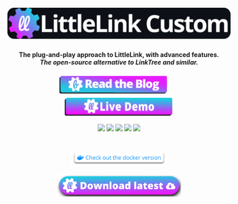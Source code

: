 <h1 align="center">
  <br>
  <a href="https://littlelink-custom.com/"><img src="/profile/img/title.png" alt="LittleLink Custom"></a>
</h1>

<h4 align="center">The plug-and-play approach to LittleLink, with advanced features. <br> <i> The open-source alternative to LinkTree and similar. </i></h4>
<p align="center">
  <a href="https://littlelink-custom.com/blog"><img src="/profile/img/read_blog.png" alt="Blog" width="250" ></a><a>&nbsp&nbsp&nbsp&nbsp&nbsp&nbsp</a>
  <a href="https://demo.littlelink-custom.com"><img src="/profile/img/live_demo.png" alt="Live Demo" width="250" ></a>
</p>

<p align="center">
<a href="https://github.com/JulianPrieber/littlelink-custom/stargazers"><img src="https://img.shields.io/github/stars/julianprieber/littlelink-custom?logo=github&style=flat&logo=appveyor&label=Star%20the%20project"></img></a>
<a href="https://hub.docker.com/r/julianprieber/littlelink-custom"><img src="https://img.shields.io/docker/stars/julianprieber/littlelink-custom?&style=flat&logo=appveyor&label=Docker%20hub"></img></a>
<a href="https://discord.littlelink-custom.com"><img src="https://img.shields.io/discord/955765706111193118?color=4A55CC&label=Discord&logo=discord&style=flat&logo=appveyor"></img></a>
<a href="https://github.com/sponsors/julianprieber"><img src="https://img.shields.io/github/sponsors/JulianPrieber?color=BF4B8A&logo=githubsponsors&style=flat&logo=appveyor=Sponsor%20on%20Github"></img></a>
<a href="https://patreon.com/julianprieber"><img src="https://img.shields.io/endpoint.svg?url=https%3A%2F%2Fshieldsio-patreon.vercel.app%2Fapi%3Fusername%3Djulianprieber%26type%3Dpatrons&style=flat&logo=appveyor"></img></a>
</p>

<br>

<p align="center">
  <a href="https://github.com/JulianPrieber/llc-docker#readme"><img src="/profile/img/docker_version.png" alt="Download latest" width="220" ></a>
</p>

<p align="center">
  <a href="https://github.com/JulianPrieber/littlelink-custom/releases/latest/download/littlelink-custom.zip"><img src="/profile/img/download_latest.png" alt="Download latest" width="280" ></a>
</p>
